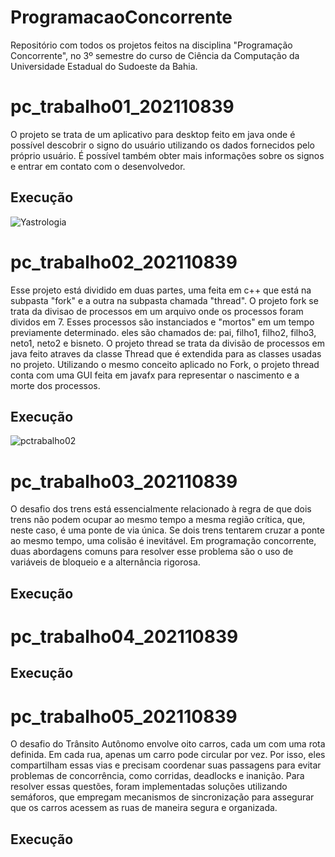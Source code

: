 # ProgramacaoConcorrente
Repositório com todos os projetos feitos na disciplina "Programação Concorrente", no 3º semestre do curso de Ciência da Computação da 
Universidade Estadual do Sudoeste da Bahia.

# pc_trabalho01_202110839

O projeto se trata de um aplicativo para desktop feito em java onde é possível descobrir o signo do usuário utilizando  os dados fornecidos
pelo próprio usuário. É possível também obter mais informações sobre os signos e entrar em contato com o desenvolvedor.

## Execução
![Yastrologia](https://github.com/user-attachments/assets/08f07c79-b141-4c36-b5e3-9eb1173655d3)

# pc_trabalho02_202110839

Esse projeto está dividido em duas partes, uma feita em c++ que está na subpasta "fork" e a outra na subpasta chamada "thread".
O projeto fork se trata da divisao de processos em um arquivo onde os processos foram dividos em 7. Esses processos são instanciados e "mortos"
em um tempo previamente determinado. eles são chamados de: pai, filho1, filho2, filho3, neto1, neto2 e bisneto.
O projeto thread se trata da divisão de processos em java feito atraves da classe Thread que é extendida para as classes usadas no projeto. Utilizando
o mesmo conceito aplicado no Fork, o projeto thread conta com uma GUI feita em javafx para representar o nascimento e a morte dos processos.

## Execução
![pctrabalho02](https://github.com/user-attachments/assets/de57d367-d534-42ff-bed3-1efae90f1f59)

# pc_trabalho03_202110839
O desafio dos trens está essencialmente relacionado à regra de que dois trens não podem ocupar ao mesmo tempo a mesma região crítica, que, neste caso, é
uma ponte de via única. Se dois trens tentarem cruzar a ponte ao mesmo tempo, uma colisão é inevitável. Em programação concorrente, duas abordagens comuns
para resolver esse problema são o uso de variáveis de bloqueio e a alternância rigorosa.

## Execução

# pc_trabalho04_202110839
## Execução

# pc_trabalho05_202110839
O desafio do Trânsito Autônomo envolve oito carros, cada um com uma rota definida. Em cada rua, apenas um carro pode circular por vez. Por isso, eles compartilham
essas vias e precisam coordenar suas passagens para evitar problemas de concorrência, como corridas, deadlocks e inanição. Para resolver essas questões, foram
implementadas soluções utilizando semáforos, que empregam mecanismos de sincronização para assegurar que os carros acessem as ruas de maneira segura e organizada.

## Execução
